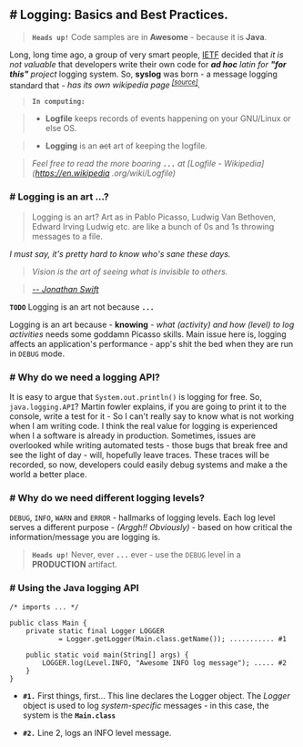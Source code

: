 ## # Logging: Basics and Best Practices.

> **`Heads up!`** Code samples are in **Awesome** - because it is **Java**.

Long, long time ago, a group of very smart people, [IETF](https://en.wikipedia.org/wiki/Internet_Engineering_Task_Force) decided that *it is not valuable* that developers write their own code for *<strong>ad hoc</strong> latin for <strong>"for this"</strong> project* logging system. So, **syslog** was born - a message logging standard that - *has its own wikipedia page<sup> [[source]](https://goo.gl/fx1x31)</sup>.*

> **`In computing:`**

> - **Logfile** keeps records of events happening on your GNU/Linux or else OS. 

> - **Logging** is an <s>act</s> art of keeping the logfile.

> *Feel free to read the more boaring <strong>`...`</strong> at [Logfile - Wikipedia](https://en.wikipedia
.org/wiki/Logfile)*


### # Logging is an art ...?

> Logging is an art? Art as in Pablo Picasso, Ludwig Van Bethoven, Edward Irving Ludwig etc. are like a bunch of 0s and 1s throwing messages to a file.

*I must say, it's pretty hard to know who's sane these days.*

> *Vision is the art of seeing what is invisible to others.* 

> *[-- Jonathan Swift](https://www.brainyquote.com/search_results.html?q=art)*

**`TODO`** Logging is an art not because **`...`**

Logging is an art because - **knowing** - *what (activity) and how (level) to log activities* needs some goddamn Picasso skills. Main issue here is, logging affects an application's performance - app's shit the bed when they are run in `DEBUG` mode.

### # Why do we need a logging API?

It is easy to argue that `System.out.println()` is logging for free. So, `java.logging.API`? Martin fowler explains, if you are going to print it to the console, write a test for it - So I can't really say to know what is not working when I am writing code. I think the
 real value for logging is experienced when I a software is already in production. Sometimes, issues are overlooked 
 while writing automated tests - those bugs that break free and see the light of day - will, hopefully leave traces. 
 These traces will be recorded, so now, developers could easily debug systems and make a the world a better place.
 
### # Why do we need different logging levels?

`DEBUG`, `INFO`, `WARN` and `ERROR` - hallmarks of logging levels. Each log level serves a different purpose - 
*(Arggh!! Obviously)* - based on how critical the information/message you are logging is.

> **`Heads up!`** Never, ever **`...`** ever - use the `DEBUG` level in a **PRODUCTION** artifact.

### # Using the Java logging API

	/* imports ... */
	
	public class Main {
		private static final Logger LOGGER 
				= Logger.getLogger(Main.class.getName()); ........... #1
		
		public static void main(String[] args) {
			LOGGER.log(Level.INFO, "Awesome INFO log message"); ..... #2
		}
	}
	
* **`#1.`** First things, first... This line declares the Logger object. The *Logger* object is used to log *system-specific* messages - in this case, the system is the **`Main.class`**

* **`#2.`** Line 2, logs an INFO level message.
